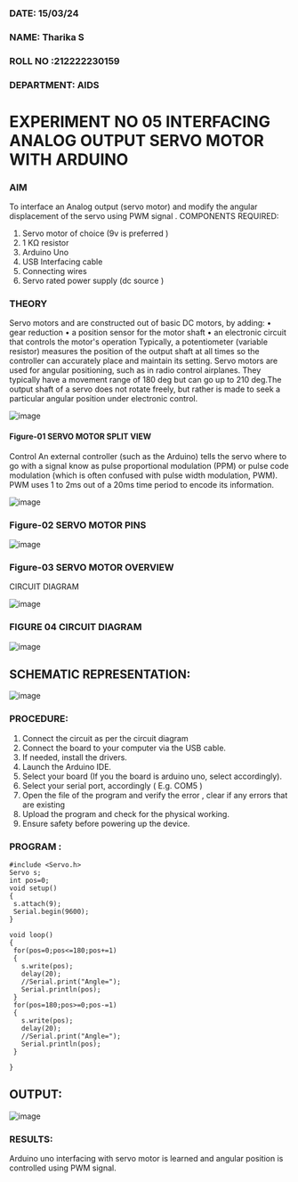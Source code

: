 ###  DATE: 15/03/24

###  NAME: Tharika S
###  ROLL NO :212222230159
###  DEPARTMENT: AIDS


# EXPERIMENT NO 05 INTERFACING ANALOG OUTPUT SERVO MOTOR WITH ARDUINO

### AIM
To interface an Analog output (servo motor) and modify the angular displacement of the servo using PWM signal .
COMPONENTS REQUIRED:
1.	Servo motor of choice (9v is preferred )
2.	1 KΩ resistor 
3.	Arduino Uno 
4.	USB Interfacing cable 
5.	Connecting wires 
6.	Servo rated power supply (dc source )


### THEORY
Servo motors and are constructed out of basic DC motors, by adding:
•	 gear reduction
•	 a position sensor for the motor shaft
•	 an electronic circuit that controls the motor's operation
Typically, a potentiometer (variable resistor) measures the position of the output shaft at all times so the controller can accurately place and maintain its setting.
Servo motors are used for angular positioning, such as in radio control airplanes.  They typically have a movement range of 180 deg but can go up to 210 deg.The output shaft of a servo does not rotate freely, but rather is made to seek a particular angular position under electronic control. 


![image](https://user-images.githubusercontent.com/36288975/163544439-1f477927-fcd4-42f0-9ce4-c863fdbf1210.png)



#### Figure-01 SERVO MOTOR SPLIT VIEW 
Control 
An external controller (such as the Arduino) tells the servo where to go with a signal know as pulse proportional modulation (PPM) or pulse code modulation (which is often confused with pulse width modulation, PWM). PWM uses 1 to 2ms out of a 20ms time period to encode its information.
 
 
 ![image](https://user-images.githubusercontent.com/36288975/163544482-3027136f-7135-4f3d-a23f-8dc2fe04194d.png)

### Figure-02 SERVO MOTOR PINS

 ![image](https://user-images.githubusercontent.com/36288975/163544513-ca497421-e6ba-4f91-871f-5cfba77f22a8.png)


### Figure-03 SERVO MOTOR OVERVIEW 

 


 





CIRCUIT DIAGRAM
 
 
 ![image](https://user-images.githubusercontent.com/36288975/163544618-6eb8a7b5-7f1a-428a-8d9f-fd899b145efb.png)

### FIGURE 04 CIRCUIT DIAGRAM
![image](https://github.com/tharikasankar/EXPERIMENT-NO--05-INTERFACING-ANALOG-OUTPUT-SERVO-MOTOR-WITH-ARDUINO-/assets/119475507/5cba9e99-a203-46b6-96ed-aa36832dc3a4)
## SCHEMATIC REPRESENTATION:
![image](https://github.com/tharikasankar/EXPERIMENT-NO--05-INTERFACING-ANALOG-OUTPUT-SERVO-MOTOR-WITH-ARDUINO-/assets/119475507/c73b8ceb-0ede-4d5f-affa-5c14f539f541)


### PROCEDURE:
1.	Connect the circuit as per the circuit diagram 
2.	Connect the board to your computer via the USB cable.
3.	If needed, install the drivers.
4.	Launch the Arduino IDE.
5.	Select your board (If you the board is arduino uno, select accordingly).
6.	Select your serial port, accordingly ( E.g. COM5 )
7.	Open the file of the program  and verify the error , clear if any errors that are existing 
8.	Upload the program and check for the physical working. 
9.	Ensure safety before powering up the device.


### PROGRAM :
```
#include <Servo.h>
Servo s;
int pos=0;
void setup()
{
 s.attach(9);
 Serial.begin(9600);
}

void loop()
{
 for(pos=0;pos<=180;pos+=1)
 {
   s.write(pos);
   delay(20);
   //Serial.print("Angle=");
   Serial.println(pos);
 }
 for(pos=180;pos>=0;pos-=1)
 {
   s.write(pos);
   delay(20);
   //Serial.print("Angle=");
   Serial.println(pos);
 }
 
}
```
## OUTPUT:
![image](https://github.com/tharikasankar/EXPERIMENT-NO--05-INTERFACING-ANALOG-OUTPUT-SERVO-MOTOR-WITH-ARDUINO-/assets/119475507/920efcef-5579-414a-b15e-199031aaf221)

 









### RESULTS: 
Arduino uno interfacing with servo motor is learned and angular position is controlled using PWM signal.
